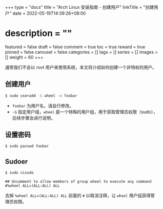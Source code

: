 +++
type = "docs"
title = "Arch Linux 安装指南 - 创建用户"
linkTitle = "创建用户"
date = 2022-05-19T14:39:26+08:00
# description = ""
featured = false
draft = false
comment = true
toc = true
reward = true
pinned = false
carousel = false
categories = []
tags = []
series = []
images = []
weight = 60
+++

通常我们不会以 root 用户来使用系统，本文将介绍如何创建一个非特权的用户。

<!--more-->

## 创建用户

```bash
$ sudo useradd -G wheel -m foobar
```

- `foobar` 为用户名，请自行修改。
- `-G` 指定用户组，`wheel` 是一个特殊的用户组，用于获取管理员权限（sudo），后续步骤会进行说明。

## 设置密码

```bash
$ sudo passwd foobar
```

## Sudoer

```bash
$ sudo visudo
```

```text
## Uncomment to allow members of group wheel to execute any command
#%wheel ALL=(ALL:ALL) ALL
```

去掉 `%wheel ALL=(ALL:ALL) ALL` 前面的 `#` 以取消注释，让 `wheel` 用户组获得管理员权限。
